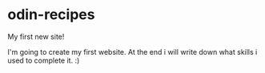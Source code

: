 # odin-recipes
My first new site!

I'm going to create my first website. At the end i will write down what skills i used to complete it. :)
